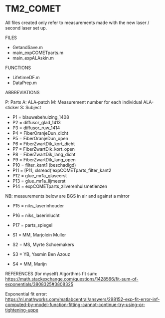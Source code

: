 # TM2_COMET
All files created only refer to measurements made with the new laser / second laser set up. 

FILES

- GetandSave.m 
- main_expCOMETparts.m
- main_expALAskin.m

FUNCTIONS

- LifetimeDF.m
- DataPrep.m

ABBREVIATIONS

P: Parts 
A: ALA-patch 
M: Measurement number for each individual ALA-sticker 
S: Subject 

- P1 = blauwebehuizing_1408
- P2 = diffusor_glad_1413
- P3 = diffusor_ruw_1414
- P4 = FiberOranjeDun_dicht
- P5 = FiberOranjeDun_open 
- P6 = FiberZwartDik_kort_dicht
- P7 = FiberZwartDik_kort_open
- P8 = FiberZwartDik_lang_dicht
- P9 = FiberZwartDik_lang_open 
- P10 = filter_kant1 (beschadigd) 
- P11 = [P11, xlsread('expCOMETparts_filter_kant2 
- P12 = glue_mr1a_glaseerst   
- P13 = glue_mr1a_lijmeerst   
- P14 = expCOMETparts_zilverenhulsmetlenzen

NB: measurements below are BGS in air and against a mirror 
- P15 = niks_laserinhouder
- P16 = niks_laserinlucht
- P17 = parts_spiegel

- S1 = MM, Marjolein Muller
- S2 = MS, Myrte Schoemakers
- S3 = YB, Yasmin Ben Azouz 
- S4 = MM, Marijn 

REFERENCES (for myself) 
Algorthms fit sum: https://math.stackexchange.com/questions/1428566/fit-sum-of-exponentials/3808325#3808325

Exponential fit error: https://nl.mathworks.com/matlabcentral/answers/298152-exp-fit-error-inf-computed-by-model-function-fitting-cannot-continue-try-using-or-tightening-uppe
